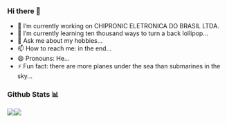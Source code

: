 ### Hi there 👋

- 🔭 I’m currently working on CHIPRONIC ELETRONICA DO BRASIL LTDA.
- 🌱 I’m currently learning ten thousand ways to turn a back lollipop...
- 💬 Ask me about my hobbies...
- 📫 How to reach me: in the end...
- 😄 Pronouns: He...
- ⚡ Fun fact: there are more planes under the sea than submarines in the sky...

### Github Stats 📊

<div>
  <div style="display: flex;">
    <img src="https://github-readme-stats.vercel.app/api/top-langs/?username=pedro-afk&layout=compact" />
    <img src="https://github-readme-stats.vercel.app/api?username=pedro-afk" />
  </div>
</div>
